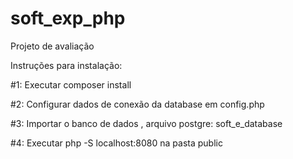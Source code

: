 # soft_exp_php
Projeto de avaliação


Instruções para instalação:


#1: Executar composer install

#2: Configurar dados de conexão da database em config.php

#3: Importar o banco de dados , arquivo postgre: soft_e_database

#4: Executar  php -S localhost:8080 na pasta public
